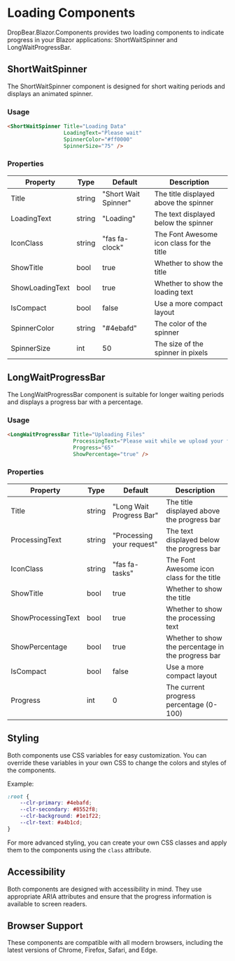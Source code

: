 ﻿# Loading Components

DropBear.Blazor.Components provides two loading components to indicate progress in your Blazor applications:
ShortWaitSpinner and LongWaitProgressBar.

## ShortWaitSpinner

The ShortWaitSpinner component is designed for short waiting periods and displays an animated spinner.

### Usage

```html
<ShortWaitSpinner Title="Loading Data" 
                  LoadingText="Please wait" 
                  SpinnerColor="#ff0000" 
                  SpinnerSize="75" />
```

### Properties

| Property        | Type   | Default              | Description                               |
|-----------------|--------|----------------------|-------------------------------------------|
| Title           | string | "Short Wait Spinner" | The title displayed above the spinner     |
| LoadingText     | string | "Loading"            | The text displayed below the spinner      |
| IconClass       | string | "fas fa-clock"       | The Font Awesome icon class for the title |
| ShowTitle       | bool   | true                 | Whether to show the title                 |
| ShowLoadingText | bool   | true                 | Whether to show the loading text          |
| IsCompact       | bool   | false                | Use a more compact layout                 |
| SpinnerColor    | string | "#4ebafd"            | The color of the spinner                  |
| SpinnerSize     | int    | 50                   | The size of the spinner in pixels         |

## LongWaitProgressBar

The LongWaitProgressBar component is suitable for longer waiting periods and displays a progress bar with a percentage.

### Usage

```html
<LongWaitProgressBar Title="Uploading Files" 
                     ProcessingText="Please wait while we upload your files" 
                     Progress="65" 
                     ShowPercentage="true" />
```

### Properties

| Property           | Type   | Default                   | Description                                        |
|--------------------|--------|---------------------------|----------------------------------------------------|
| Title              | string | "Long Wait Progress Bar"  | The title displayed above the progress bar         |
| ProcessingText     | string | "Processing your request" | The text displayed below the progress bar          |
| IconClass          | string | "fas fa-tasks"            | The Font Awesome icon class for the title          |
| ShowTitle          | bool   | true                      | Whether to show the title                          |
| ShowProcessingText | bool   | true                      | Whether to show the processing text                |
| ShowPercentage     | bool   | true                      | Whether to show the percentage in the progress bar |
| IsCompact          | bool   | false                     | Use a more compact layout                          |
| Progress           | int    | 0                         | The current progress percentage (0-100)            |

## Styling

Both components use CSS variables for easy customization. You can override these variables in your own CSS to change the
colors and styles of the components.

Example:

```css
:root {
    --clr-primary: #4ebafd;
    --clr-secondary: #8552f8;
    --clr-background: #1e1f22;
    --clr-text: #a4b1cd;
}
```

For more advanced styling, you can create your own CSS classes and apply them to the components using the `class`
attribute.

## Accessibility

Both components are designed with accessibility in mind. They use appropriate ARIA attributes and ensure that the
progress information is available to screen readers.

## Browser Support

These components are compatible with all modern browsers, including the latest versions of Chrome, Firefox, Safari, and
Edge.
